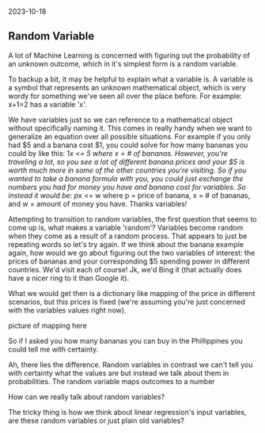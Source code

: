 2023-10-18

## Random Variable

A lot of Machine Learning is concerned with figuring out the probability of an unknown outcome, which in it's simplest form is a random variable.

To backup a bit, it may be helpful to explain what a variable is. A variable is a symbol that represents an unknown mathematical object, which is very wordy for something we've seen  all over the place before. For example: x+1=2 has a variable 'x'.

We have variables just so we can reference to a mathematical object without specifically naming it. This comes in really handy when we want to generalize an equation over all possible situations. For example if you only had $5 and a banana cost $1, you could solve for how many bananas you could by like this: 1*x <= 5 where x = # of bananas. However, you're traveling a lot, so you see a lot of different banana prices and your $5 is worth much more in some of the other countries you're visiting. So if you wanted to take a banana formula with you, you could just exchange the numbers you had for money you have and banana cost for variables. So instead it would be: p*x <= w where p = price of banana, x = # of bananas, and w = amount of money you have. Thanks variables!


Attempting to transition to random variables, the first question that seems to come up is, what makes a variable 'random'? Variables become random when they come as a result of a random process. That appears to just be repeating words so let's try again. If we think about the banana example again, how would we go about figuring out the two variables of interest: the prices of bananas and your corresponding $5 spending power in different countries. We'd visit each of course! Jk, we'd Bing it (that actually does have a nicer ring to it than Google it). 

What we would get then is a dictionary like mapping of the price in different scenarios, but this prices is fixed (we're assuming you're just concerned with the variables values right now). 

picture of mapping here


So if I asked you how many bananas you can buy in the Phillippines you could tell me with certainty.


Ah, there lies the difference. Random variables in contrast we can't tell you with certainty what the values are but instead we talk about them in probabilities. The random variable maps outcomes to a number



How can we really talk about random variables?

The tricky thing is how we think about linear regression's input variables, are these random variables or just plain old variables? 
